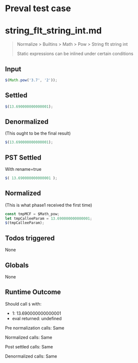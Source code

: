 # Preval test case

# string_flt_string_int.md

> Normalize > Builtins > Math > Pow > String flt string int
>
> Static expressions can be inlined under certain conditions

## Input

`````js filename=intro
$(Math.pow('3.7', '2'));
`````


## Settled


`````js filename=intro
$(13.690000000000001);
`````


## Denormalized
(This ought to be the final result)

`````js filename=intro
$(13.690000000000001);
`````


## PST Settled
With rename=true

`````js filename=intro
$( 13.690000000000001 );
`````


## Normalized
(This is what phase1 received the first time)

`````js filename=intro
const tmpMCF = $Math_pow;
let tmpCalleeParam = 13.690000000000001;
$(tmpCalleeParam);
`````


## Todos triggered


None


## Globals


None


## Runtime Outcome


Should call `$` with:
 - 1: 13.690000000000001
 - eval returned: undefined

Pre normalization calls: Same

Normalized calls: Same

Post settled calls: Same

Denormalized calls: Same
